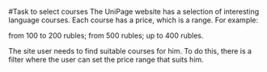 #Task to select courses
The UniPage website has a selection of interesting language courses. Each course has a price, which is a range.
For example:

from 100 to 200 rubles;
from 500 rubles;
up to 400 rubles.

The site user needs to find suitable courses for him. To do this, there is a filter where the user can set the price range that suits him.
